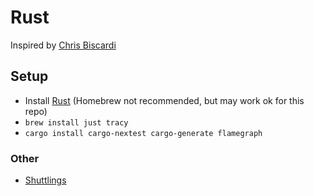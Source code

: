# Rust

Inspired by [Chris Biscardi](https://github.com/ChristopherBiscardi/advent-of-code/tree/main/2023/rust)

## Setup

- Install [Rust](https://www.rust-lang.org/tools/install) (Homebrew not recommended, but may work ok for this repo)
- `brew install just tracy`
- `cargo install cargo-nextest cargo-generate flamegraph`

### Other

- [Shuttlings](https://www.shuttle.dev/cch)

